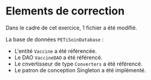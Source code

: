 # Elements de correction

Dans le cadre de cet exercice, 1 fichier a été modifié.

La base de données `PETiSoinDatabase` :

* L'entité `Vaccine` a été référencée.
* Le DAO `VaccineDAO` a été référencé.
* Le cnvertisseur de type `Converters` a été référencé.
* Le patron de conception Singleton a été implémenté.
